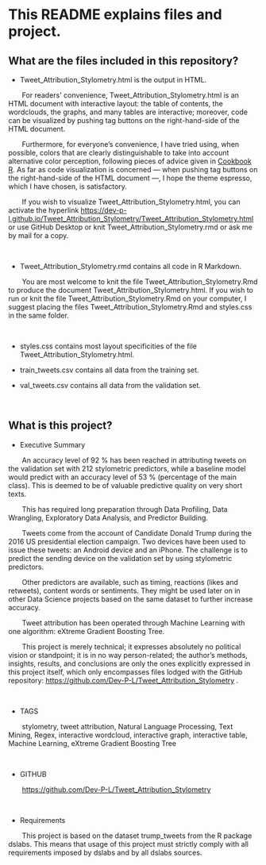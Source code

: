 # This README explains files and project.

## What are the files included in this repository?

* Tweet_Attribution_Stylometry.html is the output in HTML. 

&nbsp;&nbsp;&nbsp;&nbsp;&nbsp;&nbsp;&nbsp;For readers' convenience, Tweet_Attribution_Stylometry.html is an HTML document with interactive layout: the table of contents, the wordclouds, the graphs, and many tables are interactive; moreover, code can be visualized by pushing tag buttons on the right-hand-side of the HTML document.

&nbsp;&nbsp;&nbsp;&nbsp;&nbsp;&nbsp;&nbsp;Furthermore, for everyone’s convenience, I have tried using, when possible, colors that are clearly distinguishable to take into account alternative color perception, following pieces of advice given in [Cookbook R](http://www.cookbook-r.com/Graphs/Colors_(ggplot2)/). As far as code visualization is concerned — when pushing tag buttons on the right-hand-side of the HTML document —, I hope the theme espresso, which I have chosen, is satisfactory.

&nbsp;&nbsp;&nbsp;&nbsp;&nbsp;&nbsp;&nbsp;If you wish to visualize Tweet_Attribution_Stylometry.html, you can activate the hyperlink https://dev-p-l.github.io/Tweet_Attribution_Stylometry/Tweet_Attribution_Stylometry.html or use GitHub Desktop or knit Tweet_Attribution_Stylometry.rmd or ask me by mail for a copy. 

<br>

* Tweet_Attribution_Stylometry.rmd contains all code in R Markdown. 

&nbsp;&nbsp;&nbsp;&nbsp;&nbsp;&nbsp;&nbsp;You are most welcome to knit the file Tweet_Attribution_Stylometry.Rmd to produce the document Tweet_Attribution_Stylometry.html. If you wish to run or knit the file Tweet_Attribution_Stylometry.Rmd on your computer, I suggest placing the files Tweet_Attribution_Stylometry.Rmd and styles.css in the same folder.

<br>

* styles.css contains most layout specificities of the file Tweet_Attribution_Stylometry.html.

* train_tweets.csv contains all data from the training set.

* val_tweets.csv contains all data from the validation set.

<br>

## What is this project?

* Executive Summary

&nbsp;&nbsp;&nbsp;&nbsp;&nbsp;&nbsp;&nbsp;An accuracy level of 92 % has been reached in attributing tweets on the validation set with 212 stylometric predictors, while a baseline model would predict with an accuracy level of 53 % (percentage of the main class). This is deemed to be of valuable predictive quality on very short texts.

&nbsp;&nbsp;&nbsp;&nbsp;&nbsp;&nbsp;&nbsp;This has required long preparation through Data Profiling, Data Wrangling, Exploratory Data Analysis, and Predictor Building.

&nbsp;&nbsp;&nbsp;&nbsp;&nbsp;&nbsp;&nbsp;Tweets come from the account of Candidate Donald Trump during the 2016 US presidential election campaign. Two devices have been used to issue these tweets: an Android device and an iPhone. The challenge is to predict the sending device on the validation set by using stylometric predictors.

&nbsp;&nbsp;&nbsp;&nbsp;&nbsp;&nbsp;&nbsp;Other predictors are available, such as timing, reactions (likes and retweets), content words or sentiments. They might be used later on in other Data Science projects based on the same dataset to further increase accuracy.

&nbsp;&nbsp;&nbsp;&nbsp;&nbsp;&nbsp;&nbsp;Tweet attribution has been operated through Machine Learning with one algorithm: eXtreme Gradient Boosting Tree.

&nbsp;&nbsp;&nbsp;&nbsp;&nbsp;&nbsp;&nbsp;This project is merely technical; it expresses absolutely no political vision or standpoint; it is in no way person-related; the author’s methods, insights, results, and conclusions are only the ones explicitly expressed in this project itself, which only encompasses files lodged with the GitHub repository: https://github.com/Dev-P-L/Tweet_Attribution_Stylometry .

<br>

* TAGS

&nbsp;&nbsp;&nbsp;&nbsp;&nbsp;&nbsp;&nbsp;stylometry, tweet attribution, Natural Language Processing, Text Mining, Regex, interactive wordcloud, interactive graph, interactive table, Machine Learning, eXtreme Gradient Boosting Tree

<br>

* GITHUB

&nbsp;&nbsp;&nbsp;&nbsp;&nbsp;&nbsp;&nbsp;https://github.com/Dev-P-L/Tweet_Attribution_Stylometry

<br>

* Requirements

&nbsp;&nbsp;&nbsp;&nbsp;&nbsp;&nbsp;&nbsp;This project is based on the dataset trump_tweets from the R package dslabs. This means that usage of this project must strictly comply with all requirements imposed by dslabs and by all dslabs sources.
